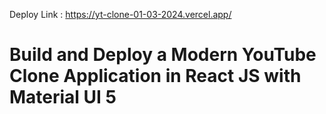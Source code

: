 
Deploy Link : https://yt-clone-01-03-2024.vercel.app/
# Build and Deploy a Modern YouTube Clone Application in React JS with Material UI 5

